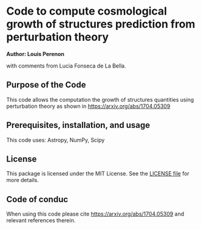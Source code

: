 # Code to compute cosmological growth of structures prediction from perturbation theory

**Author: Louis Perenon**

with comments from Lucia Fonseca de La Bella.

## Purpose of the Code

This code allows the computation the growth of structures quantities using perturbation theory as shown in https://arxiv.org/abs/1704.05309

## Prerequisites, installation, and usage

This code uses: Astropy, NumPy, Scipy

## License

This package is licensed under the MIT License. See the [LICENSE file](https://github.com/louisperenon/growth-PT/blob/master/LICENSE) for more details.

## Code of conduc

When using this code please cite https://arxiv.org/abs/1704.05309 and relevant references therein.
